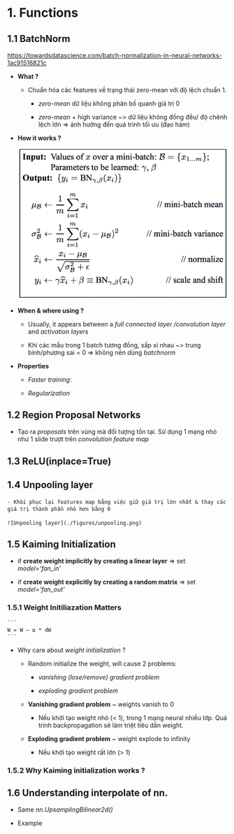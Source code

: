 # 1. Functions


## 1.1 BatchNorm
https://towardsdatascience.com/batch-normalization-in-neural-networks-1ac91516821c

+ **What ?**
    - Chuẩn hóa các features về trạng thái zero-mean với độ lệch chuẩn 1.

        - *zero-mean* dữ liệu không phân bố quanh giá trị 0

        - *zero-mean* + high variance ~> dữ liệu không đồng đều/ độ chênh lệch lớn => ảnh hưởng đến quá trình tối ưu (đạo hàm)

+ **How it works ?**

    ![Implement batch normalization](./figures/batch_norm_1.png)
    
+ **When & where using ?**

    - Usually, it appears between a *full connected layer /convolution layer* and *activation layers* 

    - Khi các mẫu trong 1 batch tương đồng, sấp xỉ nhau ~> trung bình/phương sai = 0 => không nên dùng *batchnorm*

+ **Properties**

    - *Faster training*:

    - *Regularization*


## 1.2 Region Proposal Networks

+ Tạo ra *proposals* trên vùng mà đối tượng tồn tại. Sử dụng 1 mạng nhỏ như 1 slide trượt trên *convolution feature map* 


## 1.3 ReLU(inplace=True)


## 1.4 Unpooling layer
    - Khôi phục lại features map bằng việc giữ giá trị lớn nhất & thay các giá trị thành phần nhỏ hơn bằng 0

    ![Unpooling layer](./figures/unpooling.png)


## 1.5 Kaiming Initialization

+ if **create weight implicitly by creating a linear layer** => set *model='fan_in'*

+ if **create weight explicitly by creating a random matrix** => set *model='fan_out'*

### 1.5.1 Weight Initiliazation Matters

    ```
    W = W — ⍺ * dW
    ```

+ Why care about *weight initialization* ?

    - Random initialize the weight, will cause 2 problems:

        - *vanishing (lose/remove) gradient problem*

        - *exploding gradient problem*

    - **Vanishing gradient problem** ~ weights vanish to 0

        - Nếu khởi tạo weight nhỏ (< 1), trong 1 mạng neural nhiều lớp. Quá trình backpropagation sẽ làm triệt tiêu dần weight.

    - **Exploding gradient problem** ~ weight explode to infinity  
        - Nếu khởi tạo weight rất lớn (> 1)

### 1.5.2 Why Kaiming initialization works ?


## 1.6 Understanding interpolate of nn.

+ Same *nn.UpsamplingBilinear2d()*

+ Example 








